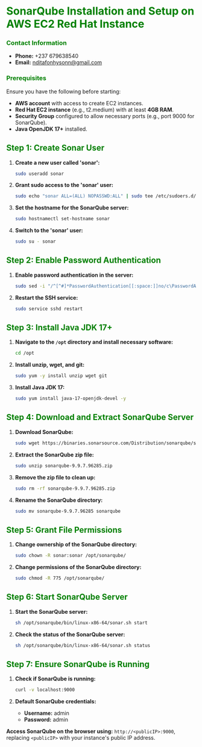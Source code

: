 # **<span style="color:green">SonarQube Installation and Setup on AWS EC2 Red Hat Instance</span>**

### **<span style="color:green">Contact Information</span>**
- **Phone:** +237 679638540
- **Email:** [nditafonhysonn@gmail.com](mailto:nditafonhysonn@gmail.com)

### **<span style="color:green">Prerequisites</span>**
Ensure you have the following before starting:
- **AWS account** with access to create EC2 instances.
- **Red Hat EC2 instance** (e.g., t2.medium) with at least **4GB RAM**.
- **Security Group** configured to allow necessary ports (e.g., port 9000 for SonarQube).
- **Java OpenJDK 17+** installed.

## **<span style="color:green">Step 1: Create Sonar User</span>**

1. **Create a new user called 'sonar':**
    ```bash
    sudo useradd sonar
    ```

2. **Grant sudo access to the 'sonar' user:**
    ```bash
    sudo echo "sonar ALL=(ALL) NOPASSWD:ALL" | sudo tee /etc/sudoers.d/sonar
    ```

3. **Set the hostname for the SonarQube server:**
    ```bash
    sudo hostnamectl set-hostname sonar
    ```

4. **Switch to the 'sonar' user:**
    ```bash
    sudo su - sonar
    ```

## **<span style="color:green">Step 2: Enable Password Authentication</span>**

1. **Enable password authentication in the server:**
    ```bash
    sudo sed -i "/^[^#]*PasswordAuthentication[[:space:]]no/c\PasswordAuthentication yes" /etc/ssh/sshd_config
    ```

2. **Restart the SSH service:**
    ```bash
    sudo service sshd restart
    ```

## **<span style="color:green">Step 3: Install Java JDK 17+</span>**

1. **Navigate to the `/opt` directory and install necessary software:**
    ```bash
    cd /opt
    ```

2. **Install unzip, wget, and git:**
    ```bash
    sudo yum -y install unzip wget git
    ```

3. **Install Java JDK 17:**
    ```bash
    sudo yum install java-17-openjdk-devel -y
    ```

## **<span style="color:green">Step 4: Download and Extract SonarQube Server</span>**

1. **Download SonarQube:**
    ```bash
    sudo wget https://binaries.sonarsource.com/Distribution/sonarqube/sonarqube-9.9.7.96285.zip
    ```

2. **Extract the SonarQube zip file:**
    ```bash
    sudo unzip sonarqube-9.9.7.96285.zip
    ```

3. **Remove the zip file to clean up:**
    ```bash
    sudo rm -rf sonarqube-9.9.7.96285.zip
    ```

4. **Rename the SonarQube directory:**
    ```bash
    sudo mv sonarqube-9.9.7.96285 sonarqube
    ```

## **<span style="color:green">Step 5: Grant File Permissions</span>**

1. **Change ownership of the SonarQube directory:**
    ```bash
    sudo chown -R sonar:sonar /opt/sonarqube/
    ```

2. **Change permissions of the SonarQube directory:**
    ```bash
    sudo chmod -R 775 /opt/sonarqube/
    ```

## **<span style="color:green">Step 6: Start SonarQube Server</span>**

1. **Start the SonarQube server:**
    ```bash
    sh /opt/sonarqube/bin/linux-x86-64/sonar.sh start
    ```

2. **Check the status of the SonarQube server:**
    ```bash
    sh /opt/sonarqube/bin/linux-x86-64/sonar.sh status
    ```

## **<span style="color:green">Step 7: Ensure SonarQube is Running</span>**

1. **Check if SonarQube is running:**
    ```bash
    curl -v localhost:9000
    ```

2. **Default SonarQube credentials:**
    - **Username:** admin
    - **Password:** admin

**Access SonarQube on the browser using:** `http://<publicIP>:9000`, replacing `<publicIP>` with your instance's public IP address.
